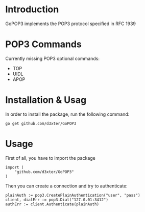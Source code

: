 Introduction
============

GoPOP3 implements the POP3 protocol specified in RFC 1939


POP3 Commands
=============

Currently missing POP3 optional commands:

- TOP
- UIDL
- APOP

Installation & Usag
===================


In order to install the package, run the following command:

	go get github.com/d3xter/GoPOP3



Usage
=====

First of all, you have to import the package

	import (
		"github.com/d3xter/GoPOP3"
	)


Then you can create a connection and try to authenticate:

	plainAuth := pop3.CreatePlainAuthentication("user", "pass")
	client, dialErr := pop3.Dial("127.0.01:3412")
	authErr := client.Authenticate(plainAuth)
